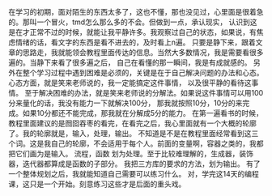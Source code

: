 在学习的初期，面对陌生的东西太多了，这也不懂，那也没见过，心里面是很着急的。那叫一个冒火，tmd怎么那么多的不会。但做到一点，承认现实，
认识到这是在才正常不过的时候，就能让我平静许多。我观察过自己的状态，如果说，有焦虑情绪的话，看文字的东西是看不进去的，及时看上n遍。
只要是静下来，跟着文章的思路走，我就能领会教程里面传达的信息。当然大多数情况，我是需要看很多遍的。当静下来看了很多遍之后，
自己在看懂的那一瞬间，我是有成就感的。 
另外在整个学习过程中遇到困难是必须的，关键是在于自己解决问题的办法和心态。心态方面，就是笑来老师说的，我一定能搞定这件事情，
以及很平静的看待这事情。 至于解决困难的办法，就是笑来老师说的分解法。如果说这件事情可以用100分来量化的话，我没有能力一下就解决100分，
那我就按照10分，10分的来完成。如果10分都还不能完成，那我就在分解成5分的能力。
在第一遍看书的时候，教程里面建议的是囫囵吞枣的看完，在看完之后，我心里面就有一个大概的轮廓了。我的轮廓就是，输入，处理，输出。
不知道是不是在教程里面经常看到这三个词。这是我自己的轮廓，不会适用于每个人。前面的变量啊，容器之类的，我都把它们画为是输入。
流程，函数 划为处理。至于比较难理解的，生成器，装饰器，迭代器都算成是函数的子部分。 我把三方库的要求的方法，划为输出。 
有了一个整体规划之后，我就能知道自己需要可以练习什么。 对，学完这14天的编程课，这只是一个开始。刻意练习这些才是后面的重头戏。